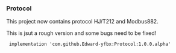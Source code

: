 ### Protocol

This project now contains protocol HJ/T212  and Modbus882.

This is jsut a rough version and some bugs need to be fixed!


```
 implementation 'com.github.Edward-yfbx:Protocol:1.0.0.alpha'
```
